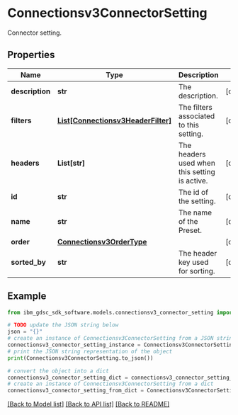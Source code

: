 # Connectionsv3ConnectorSetting

Connector setting.

## Properties

Name | Type | Description | Notes
------------ | ------------- | ------------- | -------------
**description** | **str** | The description. | [optional] 
**filters** | [**List[Connectionsv3HeaderFilter]**](Connectionsv3HeaderFilter.md) | The filters associated to this setting. | [optional] 
**headers** | **List[str]** | The headers used when this setting is active. | [optional] 
**id** | **str** | The id of the setting. | [optional] 
**name** | **str** | The name of the Preset. | [optional] 
**order** | [**Connectionsv3OrderType**](Connectionsv3OrderType.md) |  | [optional] 
**sorted_by** | **str** | The header key used for sorting. | [optional] 

## Example

```python
from ibm_gdsc_sdk_software.models.connectionsv3_connector_setting import Connectionsv3ConnectorSetting

# TODO update the JSON string below
json = "{}"
# create an instance of Connectionsv3ConnectorSetting from a JSON string
connectionsv3_connector_setting_instance = Connectionsv3ConnectorSetting.from_json(json)
# print the JSON string representation of the object
print(Connectionsv3ConnectorSetting.to_json())

# convert the object into a dict
connectionsv3_connector_setting_dict = connectionsv3_connector_setting_instance.to_dict()
# create an instance of Connectionsv3ConnectorSetting from a dict
connectionsv3_connector_setting_from_dict = Connectionsv3ConnectorSetting.from_dict(connectionsv3_connector_setting_dict)
```
[[Back to Model list]](../README.md#documentation-for-models) [[Back to API list]](../README.md#documentation-for-api-endpoints) [[Back to README]](../README.md)


